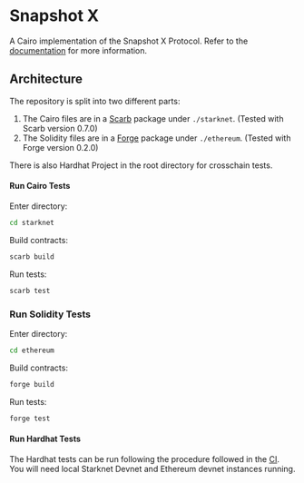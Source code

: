 # Snapshot X

A Cairo implementation of the Snapshot X Protocol. Refer to the [documentation](https://docs.snapshot.box) for more
information.

## Architecture

The repository is split into two different parts:
1. The Cairo files are in a [Scarb](https://github.com/software-mansion/scarb) package under `./starknet`. (Tested with Scarb version 0.7.0)
2. The Solidity files are in a [Forge](https://github.com/foundry-rs/foundry) package under `./ethereum`. (Tested with Forge version 0.2.0)

There is also Hardhat Project in the root directory for crosschain tests. 

#### Run Cairo Tests

Enter directory: 
```sh
cd starknet
```

Build contracts:
```sh
scarb build
```

Run tests:
```sh
scarb test
```

### Run Solidity Tests

Enter directory: 
```sh
cd ethereum
```

Build contracts:
```sh
forge build
```

Run tests:
```sh
forge test
```

#### Run Hardhat Tests

The Hardhat tests can be run following the procedure followed in the [CI](.github/workflows/test.yml). You will need local Starknet Devnet and Ethereum devnet instances running. 
